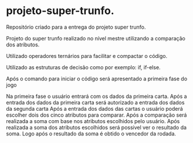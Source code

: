 # projeto-super-trunfo.
Repositório criado para a entrega do projeto super trunfo.

Projeto do super trunfo realizado no nível mestre utilizando a comparação dos atributos.

Utilizado operadores ternários para facilitar e compactar o código.

Utilizado as estruturas de decisão como por exemplo: if, if-else.

Após o comando para iniciar o código será apresentado a primeira fase do jogo

Na primeira fase o usuário entrará com os dados da primeira carta.
Após a entrada dos dados da primeira carta será autorizado a entrada dos dados da segunda carta
Após a entrada dos dados das cartas o usuário poderá escolher dois dos cinco atributos para comparar.
Após a comparação será realizada a soma com base nos atributos escolhidos pelo usuário.
Após realizada a soma dos atributos escolhidos será possivel ver o resultado da soma.
Logo após o resultado da soma é obtido o vencedor da rodada.



